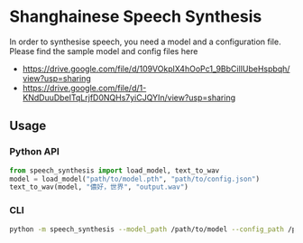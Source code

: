 # Shanghainese Speech Synthesis

In order to synthesise speech, you need a model and a configuration file.
Please find the sample model and config files here

- <https://drive.google.com/file/d/109VOkplX4hOoPc1_9BbCilIUbeHspbqh/view?usp=sharing>
- <https://drive.google.com/file/d/1-KNdDuuDbeITqLrjfD0NQHs7yiCJQYIn/view?usp=sharing>

## Usage

### Python API

```python
from speech_synthesis import load_model, text_to_wav
model = load_model("path/to/model.pth", "path/to/config.json")
text_to_wav(model, "儂好，世界", "output.wav")
```

### CLI

```bash
python -m speech_synthesis --model_path /path/to/model --config_path /path/to/config --text "text to synthesise" --output_path /path/to/output.wav
```

